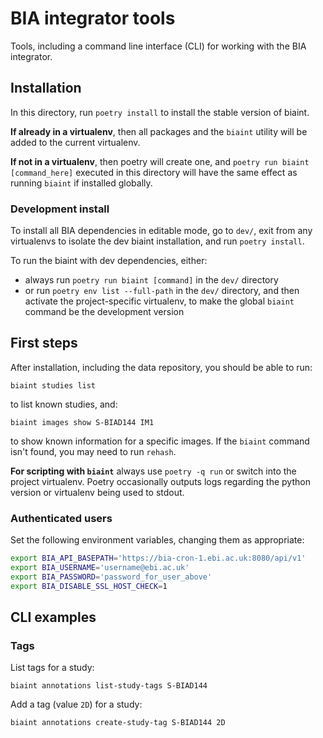 # BIA integrator tools

Tools, including a command line interface (CLI) for working with the BIA integrator.

## Installation

In this directory, run `poetry install` to install the stable version of biaint.

**If already in a virtualenv**, then all packages and the `biaint` utility will be added to the current virtualenv.

**If not in a virtualenv**, then poetry will create one, and `poetry run biaint [command_here]` executed in this directory will have the same effect as running `biaint` if installed globally.

### Development install

To install all BIA dependencies in editable mode, go to `dev/`, exit from any virtualenvs to isolate the dev biaint installation, and run `poetry install`.

To run the biaint with dev dependencies, either:
* always run `poetry run biaint [command]` in the `dev/` directory
* or run `poetry env list --full-path` in the `dev/` directory, and then activate the project-specific virtualenv, to make the global `biaint` command be the development version

## First steps

After installation, including the data repository, you should be able to run:

    biaint studies list

to list known studies, and:

    biaint images show S-BIAD144 IM1

to show known information for a specific images. If the `biaint` command isn't found, you may need to run `rehash`.

**For scripting with `biaint`** always use `poetry -q run` or switch into the project virtualenv. Poetry occasionally outputs logs regarding the python version or virtualenv being used to stdout.

### Authenticated users

Set the following environment variables, changing them as appropriate:

```sh
export BIA_API_BASEPATH='https://bia-cron-1.ebi.ac.uk:8080/api/v1'
export BIA_USERNAME='username@ebi.ac.uk'
export BIA_PASSWORD='password_for_user_above'
export BIA_DISABLE_SSL_HOST_CHECK=1
```

## CLI examples

### Tags

List tags for a study:

    biaint annotations list-study-tags S-BIAD144

Add a tag (value `2D`) for a study:

    biaint annotations create-study-tag S-BIAD144 2D
